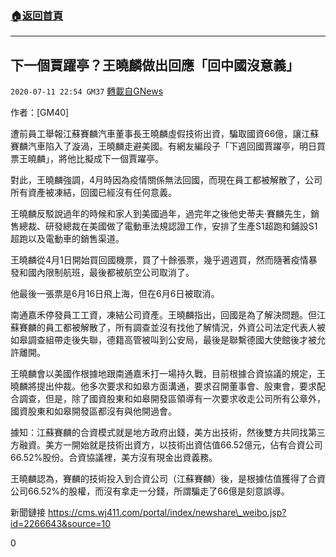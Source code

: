 ###  [:house:返回首頁](https://github.com/ourhimalayas/txt)
---

## 下一個賈躍亭？王曉麟做出回應「回中國沒意義」
`2020-07-11 22:54 GM37` [轉載自GNews](https://gnews.org/zh-hant/260822/)

作者：[GM40]

遭前員工舉報江蘇賽麟汽車董事長王曉麟虛假技術出資，騙取國資66億，讓江蘇賽麟汽車陷入了漩渦，王曉麟走避美國。有網友編段子「下週回國賈躍亭，明日買票王曉麟」，將他比擬成下一個賈躍亭。

對此，王曉麟強調，4月時因為疫情關係無法回國，而現在員工都被解散了，公司所有資產被凍結，回國已經沒有任何意義。

王曉麟反駁說過年的時候和家人到美國過年，過完年之後他史蒂夫·賽麟先生，銷售總裁、研發總裁在美國做了電動車法規認證工作，安排了生產S1超跑和鋪設S1超跑以及電動車的銷售渠道。

王曉麟從4月1日開始買回國機票，買了十餘張票，幾乎週週買，然而隨著疫情暴發和國內限制航班，最後都被航空公司取消了。

他最後一張票是6月16日飛上海，但在6月6日被取消。

南通嘉禾停發員工工資，凍結公司資產。王曉麟指出，回國是為了解決問題。但江蘇賽麟的員工都被解散了，所有調查並沒有找他了解情況，外資公司法定代表人被如皋調查組帶走後失聯，德籍高管被叫到公安局，最後是聯繫德國大使館後才被允許離開。

王曉麟會以美國作根據地跟南通嘉禾打一場持久戰，目前根據合資協議的規定，王曉麟將提出仲裁。他多次要求和如皋方面溝通，要求召開董事會、股東會，要求配合調查，但是，除了國資股東和如皋開發區領導有一次要求收走公司所有公章外，國資股東和如皋開發區都沒有與他開過會。

據知：江蘇賽麟的合資模式就是地方政府出錢，美方出技術，然後雙方共同找第三方融資。美方一開始就是技術出資方，以技術出資估值66.52億元，佔有合資公司66.52%股份。合資協議裡，美方沒有現金出資義務。

王曉麟認為，賽麟的技術投入到合資公司（江蘇賽麟）後，是根據估值獲得了合資公司66.52%的股權，而沒有拿走一分錢，所謂騙走了66億是刻意誤導。

新聞鏈接 https://cms.wj411.com/portal/index/newshare\_weibo.jsp?id=2266643&source=10



0
